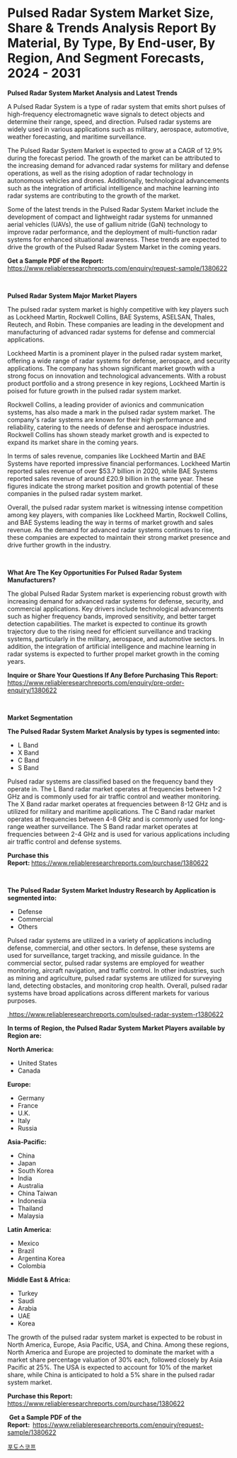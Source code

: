 <p><h1>Pulsed Radar System Market Size, Share & Trends Analysis Report By Material, By Type, By End-user, By Region, And Segment Forecasts, 2024 - 2031</h1></p><p><strong>Pulsed Radar System Market Analysis and Latest Trends</strong></p>
<p><p>A Pulsed Radar System is a type of radar system that emits short pulses of high-frequency electromagnetic wave signals to detect objects and determine their range, speed, and direction. Pulsed radar systems are widely used in various applications such as military, aerospace, automotive, weather forecasting, and maritime surveillance.</p><p>The Pulsed Radar System Market is expected to grow at a CAGR of 12.9% during the forecast period. The growth of the market can be attributed to the increasing demand for advanced radar systems for military and defense operations, as well as the rising adoption of radar technology in autonomous vehicles and drones. Additionally, technological advancements such as the integration of artificial intelligence and machine learning into radar systems are contributing to the growth of the market.</p><p>Some of the latest trends in the Pulsed Radar System Market include the development of compact and lightweight radar systems for unmanned aerial vehicles (UAVs), the use of gallium nitride (GaN) technology to improve radar performance, and the deployment of multi-function radar systems for enhanced situational awareness. These trends are expected to drive the growth of the Pulsed Radar System Market in the coming years.</p></p>
<p><strong>Get a Sample PDF of the Report:&nbsp;</strong> <a href="https://www.reliableresearchreports.com/enquiry/request-sample/1380622">https://www.reliableresearchreports.com/enquiry/request-sample/1380622</a></p>
<p>&nbsp;</p>
<p><strong>Pulsed Radar System Major Market Players</strong></p>
<p><p>The pulsed radar system market is highly competitive with key players such as Lockheed Martin, Rockwell Collins, BAE Systems, ASELSAN, Thales, Reutech, and Robin. These companies are leading in the development and manufacturing of advanced radar systems for defense and commercial applications.</p><p>Lockheed Martin is a prominent player in the pulsed radar system market, offering a wide range of radar systems for defense, aerospace, and security applications. The company has shown significant market growth with a strong focus on innovation and technological advancements. With a robust product portfolio and a strong presence in key regions, Lockheed Martin is poised for future growth in the pulsed radar system market.</p><p>Rockwell Collins, a leading provider of avionics and communication systems, has also made a mark in the pulsed radar system market. The company's radar systems are known for their high performance and reliability, catering to the needs of defense and aerospace industries. Rockwell Collins has shown steady market growth and is expected to expand its market share in the coming years.</p><p>In terms of sales revenue, companies like Lockheed Martin and BAE Systems have reported impressive financial performances. Lockheed Martin reported sales revenue of over $53.7 billion in 2020, while BAE Systems reported sales revenue of around £20.9 billion in the same year. These figures indicate the strong market position and growth potential of these companies in the pulsed radar system market.</p><p>Overall, the pulsed radar system market is witnessing intense competition among key players, with companies like Lockheed Martin, Rockwell Collins, and BAE Systems leading the way in terms of market growth and sales revenue. As the demand for advanced radar systems continues to rise, these companies are expected to maintain their strong market presence and drive further growth in the industry.</p></p>
<p>&nbsp;</p>
<p><strong>What Are The Key Opportunities For Pulsed Radar System Manufacturers?</strong></p>
<p><p>The global Pulsed Radar System market is experiencing robust growth with increasing demand for advanced radar systems for defense, security, and commercial applications. Key drivers include technological advancements such as higher frequency bands, improved sensitivity, and better target detection capabilities. The market is expected to continue its growth trajectory due to the rising need for efficient surveillance and tracking systems, particularly in the military, aerospace, and automotive sectors. In addition, the integration of artificial intelligence and machine learning in radar systems is expected to further propel market growth in the coming years.</p></p>
<p><strong>Inquire or Share Your Questions If Any Before Purchasing This Report:</strong> <a href="https://www.reliableresearchreports.com/enquiry/pre-order-enquiry/1380622">https://www.reliableresearchreports.com/enquiry/pre-order-enquiry/1380622</a></p>
<p>&nbsp;</p>
<p><strong>Market Segmentation</strong></p>
<p><strong>The Pulsed Radar System Market Analysis by types is segmented into:</strong></p>
<p><ul><li>L Band</li><li>X Band</li><li>C Band</li><li>S Band</li></ul></p>
<p><p>Pulsed radar systems are classified based on the frequency band they operate in. The L Band radar market operates at frequencies between 1-2 GHz and is commonly used for air traffic control and weather monitoring. The X Band radar market operates at frequencies between 8-12 GHz and is utilized for military and maritime applications. The C Band radar market operates at frequencies between 4-8 GHz and is commonly used for long-range weather surveillance. The S Band radar market operates at frequencies between 2-4 GHz and is used for various applications including air traffic control and defense systems.</p></p>
<p><strong>Purchase this Report:&nbsp;</strong><a href="https://www.reliableresearchreports.com/purchase/1380622">https://www.reliableresearchreports.com/purchase/1380622</a></p>
<p>&nbsp;</p>
<p><strong>The Pulsed Radar System Market Industry Research by Application is segmented into:</strong></p>
<p><ul><li>Defense</li><li>Commercial</li><li>Others</li></ul></p>
<p><p>Pulsed radar systems are utilized in a variety of applications including defense, commercial, and other sectors. In defense, these systems are used for surveillance, target tracking, and missile guidance. In the commercial sector, pulsed radar systems are employed for weather monitoring, aircraft navigation, and traffic control. In other industries, such as mining and agriculture, pulsed radar systems are utilized for surveying land, detecting obstacles, and monitoring crop health. Overall, pulsed radar systems have broad applications across different markets for various purposes.</p></p>
<p><a href="https://www.reliableresearchreports.com/pulsed-radar-system-r1380622">&nbsp;https://www.reliableresearchreports.com/pulsed-radar-system-r1380622</a></p>
<p><strong>In terms of Region, the Pulsed Radar System Market Players available by Region are:</strong></p>
<p>
    <p> <strong> North America: </strong>
        <ul>
            <li>United States</li>
            <li>Canada</li>
        </ul>
        </p> 
    <p> <strong> Europe: </strong>
        <ul>
            <li>Germany</li>
            <li>France</li>
            <li>U.K.</li>
            <li>Italy</li>
            <li>Russia</li>
        </ul>
        </p> 
    <p> <strong> Asia-Pacific: </strong>
        <ul>
            <li>China</li>
            <li>Japan</li>
            <li>South Korea</li>
            <li>India</li>
            <li>Australia</li>
            <li>China Taiwan</li>
            <li>Indonesia</li>
            <li>Thailand</li>
            <li>Malaysia</li>
        </ul>
        </p> 
    <p> <strong> Latin America: </strong>
        <ul>
            <li>Mexico</li>
            <li>Brazil</li>
            <li>Argentina Korea</li>
            <li>Colombia</li>
        </ul>
        </p> 
    <p> <strong> Middle East & Africa: </strong>
        <ul>
            <li>Turkey</li>
            <li>Saudi</li>
            <li>Arabia</li>
            <li>UAE</li>
            <li>Korea</li>
        </ul>
    </p>
    </p>
<p><p>The growth of the pulsed radar system market is expected to be robust in North America, Europe, Asia Pacific, USA, and China. Among these regions, North America and Europe are projected to dominate the market with a market share percentage valuation of 30% each, followed closely by Asia Pacific at 25%. The USA is expected to account for 10% of the market share, while China is anticipated to hold a 5% share in the pulsed radar system market.</p></p>
<p><strong>Purchase this Report: </strong><a href="https://www.reliableresearchreports.com/purchase/1380622">https://www.reliableresearchreports.com/purchase/1380622</a></p>
<p>&nbsp;<strong>Get a Sample PDF of the Report:&nbsp;&nbsp;</strong><a href="https://www.reliableresearchreports.com/enquiry/request-sample/1380622">https://www.reliableresearchreports.com/enquiry/request-sample/1380622</a></p>
<p><strong></strong></p>
<p><p><a href="https://medium.com/@wheelgg5674537/%ED%8F%AC%EB%8F%84%EC%8A%A4%EC%BD%94%ED%94%84-%EC%8B%9C%EC%9E%A5-%EC%A1%B0%EC%82%AC-%EB%B3%B4%EA%B3%A0%EC%84%9C-%EA%B7%B8-%EC%97%AD%EC%82%AC-%EB%B0%8F-2024%EB%85%84%EB%B6%80%ED%84%B0-2031%EB%85%84%EA%B9%8C%EC%A7%80%EC%9D%98-%EC%98%88%EC%B8%A1-481e53fcf9bf">포도스코프</a></p></p>